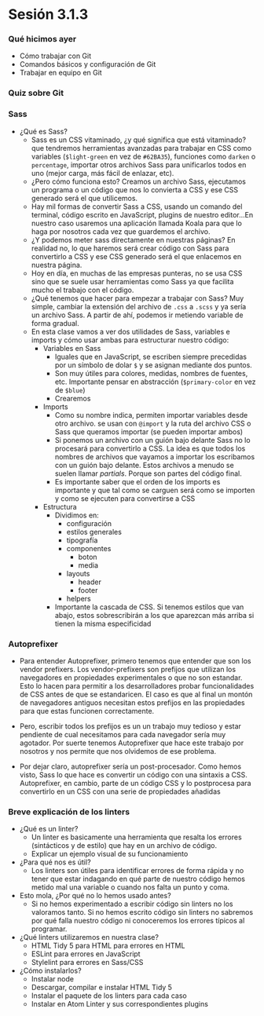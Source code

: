 # Sesión 3.1.3

### Qué hicimos ayer

- Cómo trabajar con Git
- Comandos básicos y configuración de Git
- Trabajar en equipo en Git

### Quiz sobre Git

### Sass

- ¿Qué es Sass?
    - Sass es un CSS vitaminado, ¿y qué significa que está vitaminado? que tendremos herramientas avanzadas para trabajar en CSS como variables (`$light-green` en vez de `#62BA35`), funciones como `darken` o `percentage`, importar otros archivos Sass para unificarlos todos en uno (mejor carga, más fácil de enlazar, etc).
    - ¿Pero cómo funciona esto? Creamos un archivo Sass, ejecutamos un programa o un código que nos lo convierta a CSS y ese CSS generado será el que utilicemos.
    - Hay mil formas de convertir Sass a CSS, usando un comando del terminal, código escrito en JavaScript, plugins de nuestro editor...En nuestro caso usaremos una aplicación llamada Koala para que lo haga por nosotros cada vez que guardemos el archivo.
    - ¿Y podemos meter sass directamente en nuestras páginas? En realidad no, lo que haremos será crear código con Sass para convertirlo a CSS y ese CSS generado será el que enlacemos en nuestra página.
    - Hoy en día, en muchas de las empresas punteras, no se usa CSS sino que se suele usar herramientas como Sass ya que facilita mucho el trabajo con el código.
    - ¿Qué tenemos que hacer para empezar a trabajar con Sass? Muy simple, cambiar la extensión del archivo de `.css` a `.scss` y ya sería un archivo Sass. A partir de ahí, podemos ir metiendo variable de forma gradual.
    - En esta clase vamos a ver dos utilidades de Sass, variables e imports y cómo usar ambas para estructurar nuestro código:
        - Variables en Sass
            - Iguales que en JavaScript, se escriben siempre precedidas por un símbolo de dolar `$` y se asignan mediante dos puntos.
            - Son muy útiles para colores, medidas, nombres de fuentes, etc. Importante pensar en abstracción (`$primary-color` en vez de `$blue`)
            - Crearemos
        - Imports
            - Como su nombre indica, permiten importar variables desde otro archivo. se usan con `@import` y la ruta del archivo CSS o Sass que queramos importar (se pueden importar ambos)
            - Si ponemos un archivo con un guión bajo delante Sass no lo procesará para convertirlo a CSS. La idea es que todos los nombres de archivos que vayamos a importar los escribamos con un guión bajo delante. Estos archivos a menudo se suelen llamar _partials_. Porque son partes del código final.
            - Es importante saber que el orden de los imports es importante y que tal como se carguen será como se importen y como se ejecuten para convertirse a CSS
        - Estructura
            - Dividimos en:
                - configuración
                - estilos generales
                - tipografía
                - componentes
                    - boton
                    - media
                - layouts
                    - header
                    - footer
                - helpers
            - Importante la cascada de CSS. Si tenemos estilos que van abajo, estos sobrescribirán a los que aparezcan más arriba si tienen la misma especificidad

### Autoprefixer

- Para entender Autoprefixer, primero tenemos que entender que son los vendor prefixers. Los vendor-prefixers son prefijos que utilizan los navegadores en propiedades experimentales o que no son estandar. Esto lo hacen para permitir a los desarrolladores probar funcionalidades de CSS antes de que se estandaricen. El caso es que al final un montón de navegadores antiguos necesitan estos prefijos en las propiedades para que estas funcionen correctamente.

- Pero, escribir todos los prefijos es un un trabajo muy tedioso y estar pendiente de cual necesitamos para cada navegador sería muy agotador. Por suerte tenemos Autoprefixer que hace este trabajo por nosotros y nos permite que nos olvidemos de ese problema.

- Por dejar claro, autoprefixer sería un post-procesador. Como hemos visto, Sass lo que hace es convertir un código con una sintaxis a CSS. Autoprefixer, en cambio, parte de un código CSS y lo postprocesa para convertirlo en un CSS con una serie de propiedades añadidas

### Breve explicación de los linters

- ¿Qué es un linter?
    - Un linter es basicamente una herramienta que resalta los errores (sintácticos y de estilo) que hay en un archivo de código.
    - Explicar un ejemplo visual de su funcionamiento
- ¿Para qué nos es útil?
    - Los linters son útiles para identificar errores de forma rápida y no tener que estar indagando en qué parte de nuestro código hemos metido mal una variable o cuando nos falta un punto y coma.
- Esto mola, ¿Por qué no lo hemos usado antes?
    - Si no hemos experimentado a escribir código sin linters no los valoramos tanto. Si no hemos escrito código sin linters no sabremos por qué falla nuestro código ni conoceremos los errores típicos al programar.
- ¿Qué linters utilizaremos en nuestra clase?
    - HTML Tidy 5 para HTML para errores en HTML
    - ESLint para errores en JavaScript
    - Stylelint para errores en Sass/CSS
- ¿Cómo instalarlos?
    - Instalar node
    - Descargar, compilar e instalar HTML Tidy 5
    - Instalar el paquete de los linters para cada caso
    - Instalar en Atom Linter y sus correspondientes plugins
